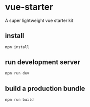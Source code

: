 # vue-starter
A super lightweight vue starter kit

## install
``` bash
npm install
```

## run development server
``` bash
npm run dev
```

## build a production bundle
``` bash
npm run build
```